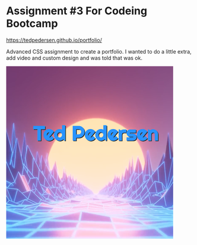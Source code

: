 # Assignment #3 For Codeing Bootcamp

https://tedpedersen.github.io/portfolio/

Advanced CSS assignment to create a portfolio. I wanted to do a little extra, add video and custom design and was told that was ok. 

![Screenshot](https://raw.githubusercontent.com/tedpedersen/portfolio/master/assets/img/readme-ss.png)